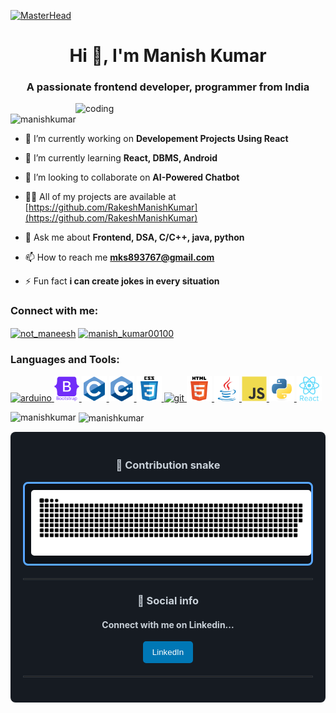 [![MasterHead](https://camo.githubusercontent.com/d428cbd62a4356fe9c61ac83438596354f2ace76bedbbf2e68f27ff987cef5c5/68747470733a2f2f7777772e6c616d626461746573742e636f6d2f7265736f75726365732f696d616765732f6e65777332342e6769662f)](https://RakeshManishKumar.io)
<h1 align="center">Hi 👋, I'm Manish Kumar</h1>
<h3 align="center">A passionate frontend developer, programmer from India</h3>
<img align="right" alt="coding" width="400" src="https://camo.githubusercontent.com/4d9f5ecceb711eec6e2018f38a5677dc657c9738d4a65ba3b928c41c0a45b439/68747470733a2f2f6d69726f2e6d656469756d2e636f6d2f6d61782f313336302f302a37513379765349765f7430696f4a2d5a2e676966">
<p align="left"> <img src="https://komarev.com/ghpvc/?username=manishkumar&label=Profile%20views&color=0e75b6&style=flat" alt="manishkumar" /> </p>

- 🔭 I’m currently working on **Developement Projects Using React**

- 🌱 I’m currently learning **React, DBMS, Android**

- 👯 I’m looking to collaborate on **AI-Powered Chatbot**

- 👨‍💻 All of my projects are available at [https://github.com/RakeshManishKumar](https://github.com/RakeshManishKumar)

- 💬 Ask me about **Frontend, DSA, C/C++, java, python**

- 📫 How to reach me **mks893767@gmail.com**

- ⚡ Fun fact **i can create jokes in every situation**

<h3 align="left">Connect with me:</h3>
<p align="left">
<a href="https://instagram.com/not_maneesh_" target="blank"><img align="center" src="https://raw.githubusercontent.com/rahuldkjain/github-profile-readme-generator/master/src/images/icons/Social/instagram.svg" alt="not_maneesh" height="30" width="40" /></a>
<a href="https://www.leetcode.com/manish_kumar00100" target="blank"><img align="center" src="https://raw.githubusercontent.com/rahuldkjain/github-profile-readme-generator/master/src/images/icons/Social/leet-code.svg" alt="manish_kumar00100" height="30" width="40" /></a>
</p>

<h3 align="left">Languages and Tools:</h3>
<p align="left"> <a href="https://www.arduino.cc/" target="_blank" rel="noreferrer"> <img src="https://cdn.worldvectorlogo.com/logos/arduino-1.svg" alt="arduino" width="40" height="40"/> </a> <a href="https://getbootstrap.com" target="_blank" rel="noreferrer"> <img src="https://raw.githubusercontent.com/devicons/devicon/master/icons/bootstrap/bootstrap-plain-wordmark.svg" alt="bootstrap" width="40" height="40"/> </a> <a href="https://www.cprogramming.com/" target="_blank" rel="noreferrer"> <img src="https://raw.githubusercontent.com/devicons/devicon/master/icons/c/c-original.svg" alt="c" width="40" height="40"/> </a> <a href="https://www.w3schools.com/cpp/" target="_blank" rel="noreferrer"> <img src="https://raw.githubusercontent.com/devicons/devicon/master/icons/cplusplus/cplusplus-original.svg" alt="cplusplus" width="40" height="40"/> </a> <a href="https://www.w3schools.com/css/" target="_blank" rel="noreferrer"> <img src="https://raw.githubusercontent.com/devicons/devicon/master/icons/css3/css3-original-wordmark.svg" alt="css3" width="40" height="40"/> </a> <a href="https://git-scm.com/" target="_blank" rel="noreferrer"> <img src="https://www.vectorlogo.zone/logos/git-scm/git-scm-icon.svg" alt="git" width="40" height="40"/> </a> <a href="https://www.w3.org/html/" target="_blank" rel="noreferrer"> <img src="https://raw.githubusercontent.com/devicons/devicon/master/icons/html5/html5-original-wordmark.svg" alt="html5" width="40" height="40"/> </a> <a href="https://www.java.com" target="_blank" rel="noreferrer"> <img src="https://raw.githubusercontent.com/devicons/devicon/master/icons/java/java-original.svg" alt="java" width="40" height="40"/> </a> <a href="https://developer.mozilla.org/en-US/docs/Web/JavaScript" target="_blank" rel="noreferrer"> <img src="https://raw.githubusercontent.com/devicons/devicon/master/icons/javascript/javascript-original.svg" alt="javascript" width="40" height="40"/> </a> <a href="https://www.python.org" target="_blank" rel="noreferrer"> <img src="https://raw.githubusercontent.com/devicons/devicon/master/icons/python/python-original.svg" alt="python" width="40" height="40"/> </a> <a href="https://reactjs.org/" target="_blank" rel="noreferrer"> <img src="https://raw.githubusercontent.com/devicons/devicon/master/icons/react/react-original-wordmark.svg" alt="react" width="40" height="40"/> </a> </p>

<p><img align="left" src="https://github-readme-stats.vercel.app/api/top-langs?username=manishkumar&show_icons=true&locale=en&layout=compact" alt="manishkumar" /></p>

<p>&nbsp;<img align="center" src="https://github-readme-stats.vercel.app/api?username=manishkumar&show_icons=true&locale=en" alt="manishkumar" /></p>

<div style="background-color: #161b22; padding: 20px; border-radius: 8px; color: #c9d1d9; text-align: center;">

  <!-- Contribution Snake -->
  <h3>🐍 Contribution snake</h3>
  <div style="border: 3px solid #58a6ff; border-radius: 8px; display: inline-block; padding: 10px; background-color: #0d1117;">
    <img alt="github contribution grid snake animation" 
         src="https://raw.githubusercontent.com/jayed87/jayed87/output/github-contribution-grid-snake.svg" 
         style="max-width: 100%; visibility: visible; border-radius: 5px; border: 5px solid #ffffff;">
  </div>

  <hr style="border: 0.5px solid #30363d; margin: 20px 0;">

  <!-- Social Info -->
  <h3>🔗 Social info</h3>
   <h4>Connect with me on Linkedin...</h4>
<a href="https://www.linkedin.com/in/manish-kumar-a7a17b2a1" target="_blank" style="text-decoration: none; margin: 0 10px;">
  <button style="background-color: #0077b5; border: none; color: white; padding: 10px 15px; border-radius: 5px; cursor: pointer;">
    LinkedIn
  </button>
</a>

  <hr style="border: 0.5px solid #30363d; margin: 20px 0;">
</div>

